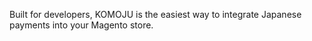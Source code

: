 Built for developers, KOMOJU is the easiest way to integrate Japanese payments into your Magento store.